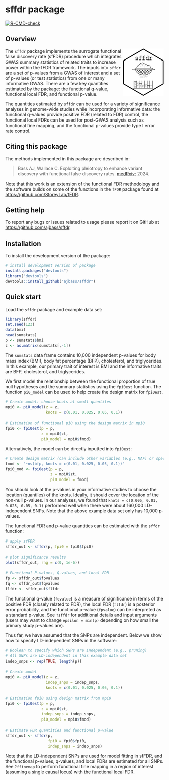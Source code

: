 
# sffdr package

<!-- badges: start -->

[![R-CMD-check](https://github.com/ajbass/sffdr/actions/workflows/R-CMD-check.yml/badge.svg)](https://github.com/ajbass/sffdr/actions/workflows/R-CMD-check.yml)

<!---[![CRAN_Status_Badge](https://www.r-pkg.org/badges/version/sffdr)](https://cran.r-project.org/package=lit)--->
<!-- badges: end -->

## Overview

<img src="inst/figures/sffdr.png" align="right" height="150" />

The `sffdr` package implements the surrogate functional false discovery
rate (sfFDR) procedure which integrates GWAS summary statistics of
related traits to increase power within the fFDR framework. The inputs
into `sffdr` are a set of p-values from a GWAS of interest and a set of
p-values (or test statistics) from one or many informative GWAS. There
are a few key quantities estimated by the package: the functional
q-value, functional local FDR, and functional p-value.

The quantities estimated by `sffdr` can be used for a variety of
significance analyses in genome-wide studies while incorporating
informative data: the functional q-values provide positive FDR (related
to FDR) control, the functional local FDRs can be used for post-GWAS
analysis such as functional fine mapping, and the functional p-values
provide type I error rate control.

## Citing this package

The methods implemented in this package are described in:

> Bass AJ, Wallace C. Exploiting pleiotropy to enhance variant discovery
> with functional false discovery rates.
> [medRxiv](https://doi.org/10.1101/2024.09.24.24314276); 2024.

Note that this work is an extension of the functional FDR methodology
and the software builds on some of the functions in the `fFDR` package
found at <https://github.com/StoreyLab/fFDR>.

## Getting help

To report any bugs or issues related to usage please report it on GitHub
at <https://github.com/ajbass/sffdr>.

## Installation

To install the development version of the package:

``` r
# install development version of package
install.packages("devtools")
library("devtools")
devtools::install_github("ajbass/sffdr")
```

## Quick start

Load the `sffdr` package and example data set:

``` r
library(sffdr)
set.seed(123)
data(bmi)
head(sumstats)
p <- sumstats$bmi
z <- as.matrix(sumstats[,-1])
```

The `sumstats` data frame contains 10,000 independent p-values for body
mass index (BMI), body fat percentage (BFP), cholesterol, and
triglycerides. In this example, our primary trait of interest is BMI and
the informative traits are BFP, cholesterol, and triglycerides.

We first model the relationship between the functional proportion of
true null hypotheses and the summary statistics using the `fpi0est`
function. The function `pi0_model` can be used to help create the design
matrix for `fpi0est`.

``` r
# Create model: choose knots at small quantiles
mpi0 <- pi0_model(z = z,
                  knots = c(0.01, 0.025, 0.05, 0.1))

# Estimation of functional pi0 using the design matrix in mpi0
fpi0 <- fpi0est(p = p,
                z = mpi0$zt,
                pi0_model = mpi0$fmod)
```

Alternatively, the model can be directly inputted into `fpi0est`:

``` r
# Create design matrix (can include other variables (e.g., MAF) or specify more complicated models)
fmod <- "~ns(bfp, knots = c(0.01, 0.025, 0.05, 0.1))"
fpi0_mod <- fpi0est(p = p,
                    z = mpi0$zt,
                    pi0_model = fmod)
```

You should look at the p-values in your informative studies to choose
the location (quantiles) of the knots. Ideally, it should cover the
location of the non-null p-values. In our analyses, we found that
`knots = c(0.005, 0.01, 0.025, 0.05, 0.1)` performed well when there
were about 160,000 LD-independent SNPs. Note that the above example data
set only has 10,000 p-values.

The functional FDR and p-value quantities can be estimated with the
`sffdr` function:

``` r
# apply sfFDR
sffdr_out <- sffdr(p, fpi0 = fpi0$fpi0)   

# plot significance results
plot(sffdr_out, rng = c(0, 1e-6))

# Functional P-values, Q-values, and local FDR
fp <- sffdr_out$fpvalues
fq <- sffdr_out$fqvalues
flfdr <- sffdr_out$flfdr
```

The functional q-value (`fqvalue`) is a measure of significance in terms
of the positive FDR (closely related to FDR), the local FDR (`flfdr`) is
a posterior error probability, and the functional p-value (`fpvalue`)
can be interpreted as a standard p-value. See `?sffdr` for additional
details and input arguments (users may want to change `epsilon = min(p)`
depending on how small the primary study p-values are).

Thus far, we have assumed that the SNPs are independent. Below we show
how to specify LD-independent SNPs in the software:

``` r
# Boolean to specify which SNPs are independent (e.g., pruning)
# All SNPs are LD-independent in this example data set 
indep_snps <- rep(TRUE, length(p))

# Create model 
mpi0 <- pi0_model(z = z,
                  indep_snps = indep_snps,
                  knots = c(0.01, 0.025, 0.05, 0.1))

# Estimation fpi0 using design matrix from mpi0
fpi0 <- fpi0est(p = p,
                z = mpi0$zt,
                indep_snps = indep_snps,
                pi0_model = mpi0$fmod)

# Estimate FDR quantities and functional p-value
sffdr_out <- sffdr(p,
                   fpi0 = fpi0$fpi0,
                   indep_snps = indep_snps)
```

Note that the LD-independent SNPs are used for model fitting in sfFDR,
and the functional p-values, q-values, and local FDRs are estimated for
all SNPs. See `?ffinemap` to perform functional fine mapping in a region
of interest (assuming a single causal locus) with the functional local
FDR.
